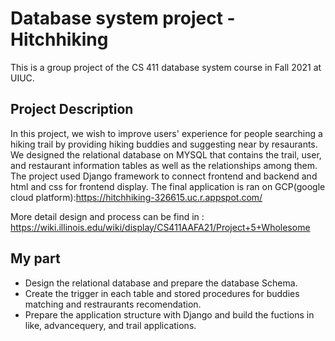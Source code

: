 # Database system project - Hitchhiking
This is a group project of the CS 411 database system course in Fall 2021 at UIUC.

## Project Description
In this project, we wish to improve users' experience for people searching a hiking trail by providing hiking buddies and suggesting near by resaurants.
We designed the relational database on MYSQL that contains the trail, user, and restaurant information tables as well as the relationships among them. The project used Django framework to connect frontend and backend and html and css for frontend display.
The final application is ran on GCP(google cloud platform):https://hitchhiking-326615.uc.r.appspot.com/ 

More detail design and process can be find in : https://wiki.illinois.edu/wiki/display/CS411AAFA21/Project+5+Wholesome

## My part
- Design the relational database and prepare the database Schema.
- Create the trigger in each table and stored procedures for buddies matching and restraurants recomendation.
- Prepare the application structure with Django and build the fuctions in like, advancequery, and trail applications.
